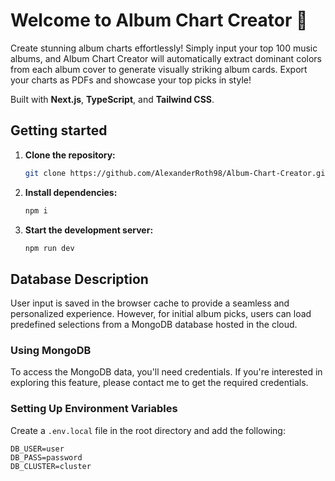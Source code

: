 # Welcome to Album Chart Creator 🤘

Create stunning album charts effortlessly! Simply input your top 100 music albums, and Album Chart Creator will automatically extract dominant colors from each album cover to generate visually striking album cards. Export your charts as PDFs and showcase your top picks in style!

Built with **Next.js**, **TypeScript**, and **Tailwind CSS**.

## Getting started

1. **Clone the repository:**

   ```bash
   git clone https://github.com/AlexanderRoth98/Album-Chart-Creator.git

   ```

2. **Install dependencies:**

   ```bash
   npm i

   ```

3. **Start the development server:**

   ```bash
   npm run dev
   ```

## Database Description

User input is saved in the browser cache to provide a seamless and personalized experience. However, for initial album picks, users can load predefined selections from a MongoDB database hosted in the cloud.

### Using MongoDB

To access the MongoDB data, you'll need credentials. If you're interested in exploring this feature, please contact me to get the required credentials.

### Setting Up Environment Variables

Create a `.env.local` file in the root directory and add the following:

```env
DB_USER=user
DB_PASS=password
DB_CLUSTER=cluster
```

